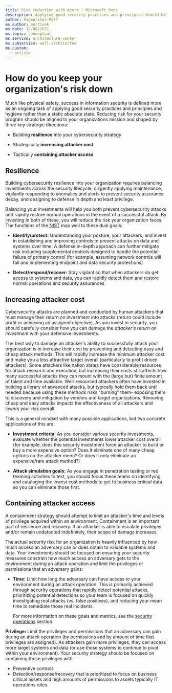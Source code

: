 ```yaml
---
title: Risk reduction with Azure | Microsoft Docs
description: Applying good security practices and principles should be an ongoing task rather than a static absolute state.
author: PageWriter-MSFT
ms.author: martinek
ms.date: 12/08/2021
ms.topic: conceptual
ms.service: architecture-center
ms.subservice: well-architected
ms.custom:
  - article
---
```


# How do you keep your organization's risk down

Much like physical safety, success in information security is defined more as an ongoing task of applying good security practices and principles and hygiene rather than a static absolute state. Reducing risk for your security program should be aligned to your organizations mission and shaped by three key strategic directions:

- Building **resilience** into your cybersecurity strategy

- Strategically **increasing attacker cost**

- Tactically **containing attacker access**.

## Resilience

Building cybersecurity resilience into your organization requires balancing investments across the security lifecycle, diligently applying maintenance, vigilantly responding to anomalies and alerts to prevent security assurance decay, and designing to defense in depth and least privilege.

Balancing your investments will help you both prevent cybersecurity attacks and rapidly restore normal operations in the event of a successful attack. By investing in both of these, you will reduce the risk your organization faces. The functions of the [NIST](https://www.nist.gov/cyberframework) map well to these dual goals:

- **Identify/protect:** Understanding your posture, your attackers, and invest in establishing and improving controls to prevent attacks on data and systems over time. A defense in-depth approach can further mitigate risk including supplemental controls designed to handle the potential failure of primary control (for example, assuming network controls will fail and implementing endpoint and data security protections)

- **Detect/respond/recover:** Stay vigilant so that when attackers do get access to systems and data, you can rapidly detect them and restore normal operations and security assurances

## Increasing attacker cost

Cybersecurity attacks are planned and conducted by human attackers that must manage their return on investment into attacks (return could include profit or achieving an assigned objective). As you invest in security, you should carefully consider how you can damage the *attacker's return on investment* with your defensive investments.

The best way to damage an attacker's ability to successfully attack your organization is to increase their cost by preventing and detecting easy and cheap attack methods. This will rapidly increase the minimum attacker cost and make you a less attractive target overall (particularly to profit driven attackers). Some attackers like nation states have considerable resources for attack research and execution, but increasing their costs still affects how many successful attacks they can mount with the (large but) finite amount of talent and time available. Well-resourced attackers often have invested in building a library of advanced attacks, but typically hold them back until needed because using these methods risks "burning" them- exposing them to discovery and mitigation by vendors and target organizations. Removing cheap and easy attacks impacts the effectiveness of all attackers and lowers your risk overall.

This is a general mindset with many possible applications, but two concrete applications of this are:

- **Investment criteria:** As you consider various security investments, evaluate whether the potential investments lower attacker cost overall (for example, does this security investment force an attacker to build or buy a more expensive option? Does it eliminate one of many cheap options on the attacker menu? Or does it only eliminate an expensive/rare attack method?)

- **Attack simulation goals:** As you engage in penetration testing or red teaming activities to test, you should focus these teams on identifying and cataloging the lowest cost methods to get to business critical data so you can eliminate those first.

## Containing attacker access

A containment strategy should attempt to limit an attacker's time and levels  of privilege acquired within an environment. Containment is an important part  of resilience and recovery. If an attacker is able to escalate privileges and/or  remain undetected indefinitely, their scope of damage increases.

The actual security risk for an organization is heavily influenced by how much access an adversary can or does obtain to valuable systems and data. Your investments should be focused on ensuring your security measures constrain how much access an adversary gets to the environment during an attack operation and limit the privileges or permissions that an adversary gains:

- **Time:** Limit how long the adversary can have access to your environment during an attack operation. This is primarily achieved through security operations that rapidly detect potential attacks, prioritizing potential detections so your team is focused on quickly investigating real attacks (vs. false positives), and reducing your mean time to remediate those real incidents.

  For more information on these goals and metrics, see the [security operations](./security-operations.md#objective-and-metrics) section.

**Privilege:** Limit the privileges and permissions that an adversary can gain during an attack operation (by permissions and by amount of time that privileges are assigned). As attackers gain more privileges, they can access more  target systems and data (or use those systems to continue to pivot within your environment). Your security strategy should be focused on containing those privileges with:

- Preventive controls
- Detection/response/recovery that is prioritized to focus on business critical assets and high amounts of permissions to assets typically IT operations roles.
